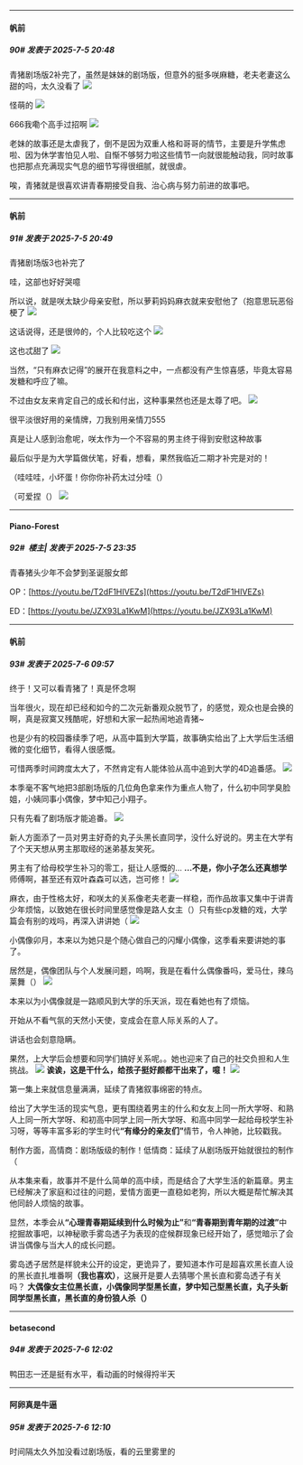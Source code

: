 ﻿
*****

####  帆前  
##### 90#       发表于 2025-7-5 20:48

青猪剧场版2补完了，虽然是妹妹的剧场版，但意外的挺多咲麻糖，老夫老妻这么甜的吗，太久没看了
<img src="https://p.sda1.dev/25/311714ca849fd03460769407d4546074/Screenshot_20250704_223534_tv.danmaku.bili.jpg" referrerpolicy="no-referrer">

怪萌的
<img src="https://p.sda1.dev/25/4877aded43514e9440e59d11cd3d532d/Screenshot_20250704_221607_tv.danmaku.bili.jpg" referrerpolicy="no-referrer">

666我嘞个高手过招啊 
<img src="https://p.sda1.dev/25/a8320dded1abd5cc4b3410fd6ec66d5d/IMG_20250705_163421.jpg" referrerpolicy="no-referrer">

老妹的故事还是太虐我了，倒不是因为双重人格和哥哥的情节，主要是升学焦虑啦、因为休学害怕见人啦、自惭不够努力啦这些情节一向就很能触动我，同时故事也把那点充满现实气息的细节写得很细腻，就很虐。

唉，青猪就是很喜欢讲青春期接受自我、治心病与努力前进的故事吧。

*****

####  帆前  
##### 91#       发表于 2025-7-5 20:49

青猪剧场版3也补完了

哇，这部也好好哭噫

所以说，就是咲太缺少母亲安慰，所以萝莉妈妈麻衣就来安慰他了（抱意思玩恶俗梗了
<img src="https://p.sda1.dev/25/e17cb3d178a9ae47f4edc205021068f9/IMG_20250705_190741.jpg" referrerpolicy="no-referrer">

这话说得，还是很帅的，个人比较吃这个
<img src="https://p.sda1.dev/25/3a1f13708cdda6b9851a079ca59abe8b/Screenshot_20250705_165847_tv.danmaku.bili.jpg" referrerpolicy="no-referrer">

这也忒甜了
<img src="https://p.sda1.dev/25/3a1f13708cdda6b9851a079ca59abe8b/Screenshot_20250705_165847_tv.danmaku.bili.jpg" referrerpolicy="no-referrer">

当然，“只有麻衣记得”的展开在我意料之中，一点都没有产生惊喜感，毕竟太容易发糖和呼应了嘛。

不过由女友来肯定自己的成长和付出，这种事果然也还是太尊了吧。
<img src="https://p.sda1.dev/25/3db8d8929951210cd9157ee46d67a07e/IMG_20250705_191017.jpg" referrerpolicy="no-referrer">

很平淡很好用的亲情牌，刀我别用亲情刀555

真是让人感到治愈呢，咲太作为一个不容易的男主终于得到安慰这种故事

最后似乎是为大学篇做伏笔，好看，想看，果然我临近二期才补完是对的！

（哇哇哇，小坏蛋！你你你补药太过分哇（）

（可爱捏（）
<img src="https://p.sda1.dev/25/cf36fbfffebb0605037de57b1cd00eba/Screenshot_20250705_190554_tv.danmaku.bili.jpg" referrerpolicy="no-referrer">


*****

####  Piano-Forest  
##### 92#         楼主| 发表于 2025-7-5 23:35

青春猪头少年不会梦到圣诞服女郎

OP：[https://youtu.be/T2dF1HIVEZs](https://youtu.be/T2dF1HIVEZs)

ED：[https://youtu.be/JZX93La1KwM](https://youtu.be/JZX93La1KwM)


*****

####  帆前  
##### 93#       发表于 2025-7-6 09:57

终于！又可以看青猪了！真是怀念啊

当年很火，现在却已经和如今的二次元新番观众脱节了，的感觉，观众也是会换的啊，真是寂寞又残酷呢，好想和大家一起热闹地追青猪~

也是少有的校园番续季了吧，从高中篇到大学篇，故事确实给出了上大学后生活细微的变化细节，看得人很感慨。

可惜两季时间跨度太大了，不然肯定有人能体验从高中追到大学的4D追番感。
<img src="https://p.sda1.dev/25/80149f5d3507a5dde9bb412ba222523c/Screenshot_20250706_080346_tv.danmaku.bili.jpg" referrerpolicy="no-referrer">

本季毫不客气地把3部剧场版的几位角色拿来作为重点人物了，什么初中同学臭脸姐，小姨同事小偶像，梦中知己小翔子。

只有先看了剧场版才能追番。
<img src="https://p.sda1.dev/25/13e2a7a11e7497a1830e013e95d0380f/Screenshot_20250706_081451_tv.danmaku.bili.jpg" referrerpolicy="no-referrer">

新人方面添了一员对男主好奇的丸子头黑长直同学，没什么好说的。男主在大学有了个天天想从男主那取经的迷弟基友笑死。

男主有了给母校学生补习的零工，挺让人感慨的…
<strong>…不是，你小子怎么还真想学</strong>师傅啊，甚至还有双叶森森可以选，岂可修！
<img src="https://p.sda1.dev/25/38cd92e43def2a7deea171eedf0db417/108541617517616622_21987621791955.png" referrerpolicy="no-referrer">

麻衣，由于性格太好，和咲太的关系像老夫老妻一样稳，而作品故事又集中于讲青少年烦恼，以致她在很长时间里感觉像是路人女主（）只有些cp发糖的戏，大学篇会有别的戏吗，再深入讲讲她（
<img src="https://p.sda1.dev/25/ea3e3dcade67d880156f711d934f0d7e/Screenshot_20250706_081315_tv.danmaku.bili.jpg" referrerpolicy="no-referrer">

小偶像卯月，本来以为她只是个随心做自己的闪耀小偶像，这季看来要讲她的事了。

居然是，偶像团队与个人发展问题，呜啊，我是在看什么偶像番吗，爱马仕，辣乌莱舞（）
<img src="https://p.sda1.dev/25/bf3d375685ff8c6057211ab30e59a00c/IMG_20250706_082408.jpg" referrerpolicy="no-referrer">

本来以为小偶像就是一路顺风到大学的乐天派，现在看她也有了烦恼。

开始从不看气氛的天然小天使，变成会在意人际关系的人了。

讲话也会刻意隐瞒。

果然，上大学后会想要和同学们搞好关系呢。。她也迎来了自己的社交负担和人生挑战。
<img src="https://p.sda1.dev/25/19d676e742eea03f476ed2530f4d639f/MTXX_PT20250706_090943817.jpg" referrerpolicy="no-referrer">
<strong>诶诶，这是干什么，给孩子挺好颜都干出来了，噫！</strong>
<img src="https://p.sda1.dev/25/ea8ebaa7b20b348058f4768257770cc8/MTXX_PT20250706_091006838.jpg" referrerpolicy="no-referrer">

第一集上来就信息量满满，延续了青猪叙事绵密的特点。

给出了大学生活的现实气息，更有围绕着男主的什么和女友上同一所大学呀、和熟人上同一所大学呀、和初高中同学上同一所大学呀、和高中同学一起给母校学生补习呀，等等丰富多彩的学生时代<strong>“有缘分的亲友们”</strong>情节，令人神驰，比较戳我。

制作方面，高情商：剧场版级的制作！低情商：延续了从剧场版开始就很拉的制作（

从本集来看，故事并不是什么简单的高中续，而是结合了大学生活的新篇章。男主已经解决了家庭和过往的问题，爱情方面更一直稳如老狗，所以大概是帮忙解决其他同龄人烦恼的故事。

显然，本季会从<strong>“心理青春期延续到什么时候为止”</strong>和<strong>“青春期到青年期的过渡”</strong>中挖掘故事吧，以神秘歌手雾岛透子为表现的症候群现象已经开始了，感觉暗示了会讲当偶像与当大人的成长问题。

雾岛透子居然是样貌未公开的设定，更诡异了，要知道本作可是超喜欢黑长直人设的黑长直扎堆番啊<strong>（我也喜欢）</strong>，这展开是要人去猜哪个黑长直和雾岛透子有关吗？
<strong>大偶像女主位黑长直，小偶像同学型黑长直，梦中知己型黑长直，丸子头新同学型黑长直，黑长直的身份狼人杀（）</strong>


*****

####  betasecond  
##### 94#       发表于 2025-7-6 12:02

鸭田志一还是挺有水平，看动画的时候得捋半天


*****

####  阿卵真是牛逼  
##### 95#       发表于 2025-7-6 12:10

时间隔太久外加没看过剧场版，看的云里雾里的


